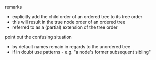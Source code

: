 
remarks
- explicitly add the child order of an ordered tree to its tree order
- this will result in the true node order of an ordered tree
- referred to as a (partial) extension of the tree order

point out the confusing situation
- by default names remain in regards to the unordered tree
- if in doubt use patterns - e.g. "a node's former subsequent sibling"

